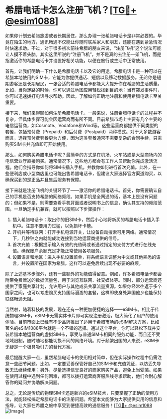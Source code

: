 # 希腊电话卡怎么注册飞机？[[TG💪+ @esim1088](https://t.me/s/esim1088)]

如果你计划去希腊旅游或者长期居住，那么办理一张希腊电话卡是非常必要的。毕竟在陌生的地方，通讯畅通不仅能让你随时联系家人和朋友，还能在遇到紧急情况时快速求助。不过，对于很多初次前往希腊的朋友来说，“注册飞机”这个说法可能让人摸不着头脑。其实这里所说的“注册飞机”，并不是真的去注册一架飞机，而是指激活你的希腊电话卡并设置好相关功能，以便在旅行或生活中正常使用。

首先，让我们明确一下什么是希腊电话卡以及它的用途。希腊电话卡是一种可以在希腊本地使用的SIM卡，它能为你提供通话、短信以及移动数据服务。无论你是短期游客还是长期居民，一张合适的希腊电话卡都能大大提升你在希腊的生活质量。比如，当你迷路的时候，你可以通过地图应用轻松找到目的地；当有突发事件时，你可以迅速拨打电话寻求帮助。因此，了解如何正确地注册和使用希腊电话卡至关重要。

接下来，我们来聊聊如何注册希腊电话卡。一般来说，注册希腊电话卡的过程并不复杂，但具体步骤可能会因运营商而有所不同。目前希腊市场上主要有几个主要的电信运营商，如Cosmote、Vodafone和Wind等。这些运营商都提供不同类型的套餐，包括预付费（Prepaid）和后付费（Postpaid）两种模式。对于大多数游客而言，选择预付费套餐更为方便，因为这类套餐通常不需要复杂的合同手续，只需购买SIM卡并充值即可开始使用。

那么，如何购买希腊电话卡呢？最简单的方式是在机场、火车站或是大型商场内的电信营业厅直接购买。通常情况下，这些地方都会有工作人员帮助你完成激活流程。他们会指导你如何将SIM卡插入手机，并教你如何进行首次充值。此外，在一些便利店或小型商店里也可能出售希腊电话卡，但建议大家选择官方渠道购买，以确保买到的是正品并且售后服务有保障。

接下来就是注册飞机的关键环节了——激活你的希腊电话卡。首先，你需要确认自己的手机是否支持希腊的网络频段。如果手机是全网通的话，基本上是没有问题的；但如果不是，则需要查看手机背面或者说明书上的信息，确认其支持的频段范围。一旦确定手机兼容，就可以按照以下步骤操作：

1. 插入希腊电话卡：取出你的旧SIM卡，然后小心地将新买的希腊电话卡插入手机中。注意不要用力过猛，以免损坏卡槽。
2. 开机并等待联网：打开手机电源开关，让设备自动搜索可用网络。通常情况下，几秒钟之内就能成功连接到当地运营商提供的信号。
3. 首次充值：根据提示输入有效的充值码或者通过指定的支付方式进行在线充值。确保账户余额充足才能正常使用各项服务。
4. 设置语言和地区：进入手机设置菜单，将系统语言调整为中文或其他熟悉的语言，并设置所在国家为希腊。这样可以避免后续出现不必要的麻烦。

除了上述基本步骤外，还有一些额外的功能值得留意。例如，许多希腊电话卡都会附带免费赠送的数据流量包，用于浏览互联网、社交媒体等。同时，部分运营商还提供了家庭共享计划，允许用户与其他成员共享流量资源。如果你经常往返于多个国家之间，也可以考虑购买支持国际漫游的套餐，这样即使身处异国他乡也能保持联络畅通无阻。

当然啦，随着科技的发展，现在还有一种更加便捷的选择——eSIM卡。相比于传统物理SIM卡，eSIM卡无需实体卡片即可实现注册激活，极大简化了用户的使用体验。目前市面上已经有不少品牌推出了适用于希腊市场的eSIM解决方案，比如著名的eSIM1088平台就是一个不错的选择。通过这个平台，你可以轻松下载并安装希腊本地运营商的虚拟SIM卡，享受与普通SIM卡相同的服务功能，而且还不受地域限制，随时随地都能切换不同的网络环境。对于频繁出国的人来说，eSIM卡无疑是一个极具吸引力的替代方案。

最后提醒大家一点，虽然希腊电话卡的使用相对简单，但在实际操作过程中仍需注意一些细节问题。比如，一定要妥善保管好自己的SIM卡和充值凭证，以防丢失导致无法继续使用；另外，尽量选择信誉良好的商家购买产品，避免上当受骗。如果在使用过程中遇到任何困难，都可以拨打运营商客服热线寻求帮助，他们会耐心解答你的疑问并协助解决问题。

总之，无论是传统的物理SIM卡还是新兴的eSIM技术，只要掌握了正确的使用方法，就能轻松搞定希腊电话卡的注册问题。希望本文能够为大家提供实用的信息和指导，让大家在希腊之旅中享受到便捷高效的通信服务！[[TG💪+ @esim1088](https://t.me/s/esim1088) ![Image](https://i.postimg.cc/4NQfJmqS/Snipaste-2025-05-13-00-14-12.png)]